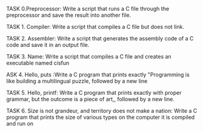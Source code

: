 TASK 0.Preprocessor: Write a script that runs a C file through the preprocessor and save the result into another file.


TASK 1. Compiler: Write a script that compiles a C file but does not link.

TASK 2. Assembler: Write a script that generates the assembly code of a C code and save it in an output file.

TASK 3. Name: Write a script that compiles a C file and creates an executable named cisfun

ASK 4. Hello, puts :Write a C program that prints exactly "Programming is like building a multilingual puzzle, followed by a new line

TASK 5. Hello, printf: Write a C program that prints exactly with proper grammar, but the outcome is a piece of art,, followed by a new line.

TASK 6. Size is not grandeur, and territory does not make a nation: Write a C program that prints the size of various types on the computer it is compiled and run on
